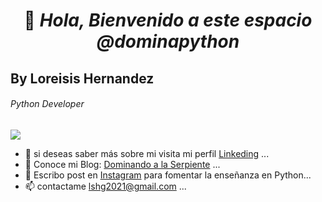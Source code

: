  # <p align=center>  👋 ***Hola, Bienvenido a este espacio @dominapython*** </p>
 ## By Loreisis Hernandez
 ###### *Python Developer*
 
 ![](https://github.com/dominapython/dominapython/blob/main/Facebook%20cover%20simple%20geom%C3%A9trico%20music%20playlist%20%5BLOFI%5D%20morado%20y%20amarillo%20verde.jpg)
  
- 👀 si deseas saber más sobre mi visita mi perfil [Linkeding](https://www.linkedin.com/in/loreisis-hern%C3%A1ndez-418450194/) ...
- 🌱 Conoce mi Blog: [Dominando a la Serpiente](https://djangoblogcodigopy.herokuapp.com/blog/home/) ...
- 💞️ Escribo post en [Instagram](https://www.instagram.com/dominapython/) para fomentar la enseñanza en Python...
- 📫 contactame lshg2021@gmail.com ...

<!---
dominapython/dominapython is a ✨ special ✨ repository because its `README.md` (this file) appears on your GitHub profile.
You can click the Preview link to take a look at your changes.
--->

